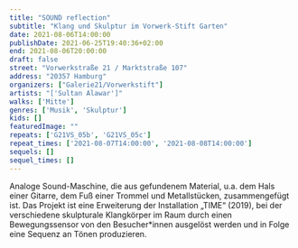 ```yaml
---
title: "SOUND reflection"
subtitle: "Klang und Skulptur im Vorwerk-Stift Garten"
date: 2021-08-06T14:00:00
publishDate: 2021-06-25T19:40:36+02:00
end: 2021-08-06T20:00:00
draft: false
street: "Vorwerkstraße 21 / Marktstraße 107"
address: "20357 Hamburg"
organizers: ["Galerie21/Vorwerkstift"]
artists: "['Sultan Alawar']"
walks: ['Mitte']
genres: ['Musik', 'Skulptur']
kids: []
featuredImage: ""
repeats: ['G21VS_05b', 'G21VS_05c']
repeat_times: ['2021-08-07T14:00:00', '2021-08-08T14:00:00']
sequels: []
sequel_times: []
---
```


Analoge Sound-Maschine, die aus gefundenem Material, u.a. dem Hals einer Gitarre, dem Fuß einer Trommel und Metallstücken, zusammengefügt ist. Das Projekt ist eine Erweiterung der Installation „TIME“ (2019), bei der verschiedene skulpturale Klangkörper im Raum durch einen Bewegungssensor von den Besucher\*innen ausgelöst werden und in Folge eine Sequenz an Tönen produzieren.